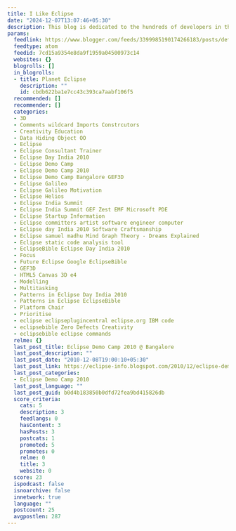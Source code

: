 ```yaml
---
title: I Like Eclipse
date: "2024-12-07T13:07:46+05:30"
description: This blog is dedicated to the hundreds of developers in the Eclipse Community.
params:
  feedlink: https://www.blogger.com/feeds/3399985190174266183/posts/default?alt=atom
  feedtype: atom
  feedid: 7cd15a9354e8da9f1959a04500973c14
  websites: {}
  blogrolls: []
  in_blogrolls:
  - title: Planet Eclipse
    description: ""
    id: cbdb622ba1e7cc43c393ca7aabf106f5
  recommended: []
  recommender: []
  categories:
  - 3D
  - Comments wildcard Imports Constrcutors
  - Creativity Education
  - Data Hiding Object OO
  - Eclipse
  - Eclipse Consultant Trainer
  - Eclipse Day India 2010
  - Eclipse Demo Camp
  - Eclipse Demo Camp 2010
  - Eclipse Demo Camp Bangalore GEF3D
  - Eclipse Galileo
  - Eclipse Galileo Motivation
  - Eclipse Helios
  - Eclipse India Summit
  - Eclipse India Summit GEF Zest EMF Microsoft PDE
  - Eclipse Startup Information
  - Eclipse committers artist software engineer computer
  - Eclipse day India 2010 Software Craftsmanship
  - Eclipse samuel madhu Mind Graph Theory - Dreams Explained
  - Eclipse static code analysis tool
  - EclipseBible Eclipse Day India 2010
  - Focus
  - Future Eclipse Google EclipseBible
  - GEF3D
  - HTML5 Canvas 3D e4
  - Modelling
  - Multitasking
  - Patterns in Eclipse Day India 2010
  - Patterns in Eclipse EclipseBible
  - Platform Chair
  - Prioritise
  - eclipse eclipseplugincentral eclipse.org IBM code
  - eclipsebible Zero Defects Creativity
  - eclipsebible eclipse commands
  relme: {}
  last_post_title: Eclipse Demo Camp 2010 @ Bangalore
  last_post_description: ""
  last_post_date: "2010-12-08T19:00:10+05:30"
  last_post_link: https://eclipse-info.blogspot.com/2010/12/eclipse-demo-camp-2010-bangalore.html
  last_post_categories:
  - Eclipse Demo Camp 2010
  last_post_language: ""
  last_post_guid: b0d4b183850b0dfd72fea9bd415826db
  score_criteria:
    cats: 5
    description: 3
    feedlangs: 0
    hasContent: 3
    hasPosts: 3
    postcats: 1
    promoted: 5
    promotes: 0
    relme: 0
    title: 3
    website: 0
  score: 23
  ispodcast: false
  isnoarchive: false
  innetwork: true
  language: ""
  postcount: 25
  avgpostlen: 287
---
```

